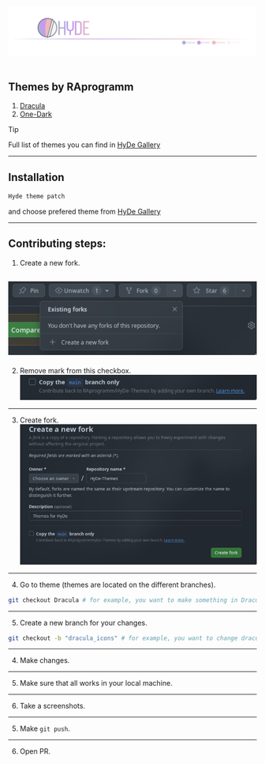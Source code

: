 <div align = center><img src="https://raw.githubusercontent.com/prasanthrangan/hyprdots/main/Source/assets/hyde_banner.png"><br><br></div>

## Themes by RAprogramm
1. [Dracula](https://github.com/RAprogramm/HyDe-Themes/tree/Dracula)
2. [One-Dark](https://github.com/RAprogramm/HyDe-Themes/tree/One-Dark)

> [!TIP]
> Full list of themes you can find in [HyDe Gallery](https://github.com/kRHYME7/hyde-gallery)

---

## Installation

```sh
Hyde theme patch
```
and choose prefered theme from [HyDe Gallery](https://github.com/kRHYME7/hyde-gallery)

---

## Contributing steps:

1. Create a new fork.

![1](./screenshots/240506_07h00m11s_screenshot.png)
---

2. Remove mark from this checkbox.
![2](./screenshots/240506_07h00m50s_screenshot.png)
---

3. Create fork.
![3](./screenshots/240506_07h00m35s_screenshot.png)
---

4. Go to theme (themes are located on the different branches).
```sh
git checkout Dracula # for example, you want to make something in Dracula theme
```
---

5. Create a new branch for your changes.
```sh
git checkout -b "dracula_icons" # for example, you want to change dracula theme icons
```
---

4. Make changes.
---
5. Make sure that all works in your local machine.
---
6. Take a screenshots.
---
5. Make `git push`.
---
6. Open PR.
